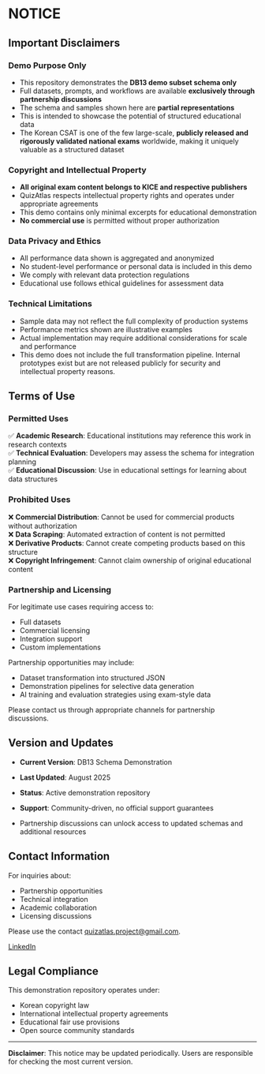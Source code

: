 # NOTICE

## Important Disclaimers

### Demo Purpose Only

- This repository demonstrates the **DB13 demo subset schema only**
- Full datasets, prompts, and workflows are available **exclusively through partnership discussions**
- The schema and samples shown here are **partial representations**
- This is intended to showcase the potential of structured educational data
- The Korean CSAT is one of the few large-scale, **publicly released and rigorously validated national exams** worldwide, making it uniquely valuable as a structured dataset

### Copyright and Intellectual Property

- **All original exam content belongs to KICE and respective publishers**
- QuizAtlas respects intellectual property rights and operates under appropriate agreements
- This demo contains only minimal excerpts for educational demonstration
- **No commercial use** is permitted without proper authorization

### Data Privacy and Ethics

- All performance data shown is aggregated and anonymized
- No student-level performance or personal data is included in this demo
- We comply with relevant data protection regulations
- Educational use follows ethical guidelines for assessment data

### Technical Limitations

- Sample data may not reflect the full complexity of production systems
- Performance metrics shown are illustrative examples
- Actual implementation may require additional considerations for scale and performance
- This demo does not include the full transformation pipeline. Internal prototypes exist but are not released publicly for security and intellectual property reasons.

## Terms of Use

### Permitted Uses

✅ **Academic Research**: Educational institutions may reference this work in research contexts  
✅ **Technical Evaluation**: Developers may assess the schema for integration planning  
✅ **Educational Discussion**: Use in educational settings for learning about data structures  

### Prohibited Uses

❌ **Commercial Distribution**: Cannot be used for commercial products without authorization  
❌ **Data Scraping**: Automated extraction of content is not permitted  
❌ **Derivative Products**: Cannot create competing products based on this structure  
❌ **Copyright Infringement**: Cannot claim ownership of original educational content  

### Partnership and Licensing

For legitimate use cases requiring access to:
- Full datasets
- Commercial licensing
- Integration support
- Custom implementations

Partnership opportunities may include:
- Dataset transformation into structured JSON
- Demonstration pipelines for selective data generation
- AI training and evaluation strategies using exam-style data

Please contact us through appropriate channels for partnership discussions.

## Version and Updates

- **Current Version**: DB13 Schema Demonstration
- **Last Updated**: August 2025
- **Status**: Active demonstration repository
- **Support**: Community-driven, no official support guarantees

- Partnership discussions can unlock access to updated schemas and additional resources

## Contact Information

For inquiries about:
- Partnership opportunities
- Technical integration
- Academic collaboration
- Licensing discussions

Please use the contact quizatlas.project@gmail.com.

[LinkedIn](https://www.linkedin.com/in/jeonghyeon-lim-b06a8937b)

## Legal Compliance

This demonstration repository operates under:
- Korean copyright law
- International intellectual property agreements
- Educational fair use provisions
- Open source community standards

---

**Disclaimer**: This notice may be updated periodically. Users are responsible for checking the most current version.